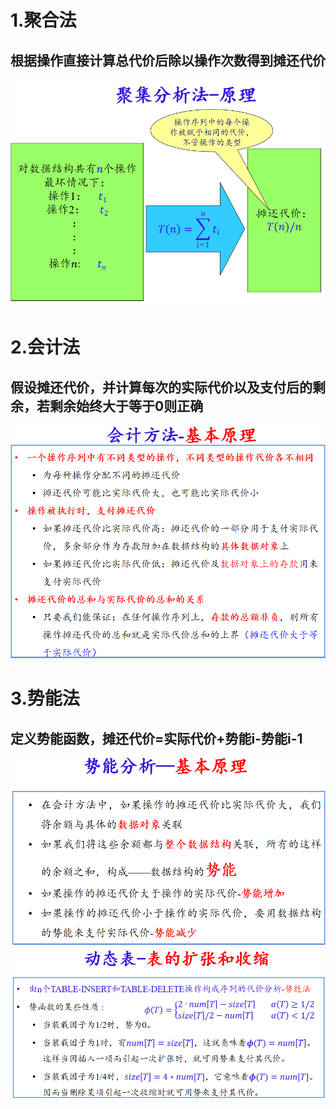 # 1.聚合法
## 根据操作直接计算总代价后除以操作次数得到摊还代价
![输入图片说明](/imgs/2025-06-13/XELhP7SRxOG5SAsc.png)
# 2.会计法
## 假设摊还代价，并计算每次的实际代价以及支付后的剩余，若剩余始终大于等于0则正确
![输入图片说明](/imgs/2025-06-13/rLZzzlGUvCYECoqT.png)
# 3.势能法
## 定义势能函数，摊还代价=实际代价+势能i-势能i-1
![输入图片说明](/imgs/2025-06-13/fHYkNHyhJqF0qWaK.png)
![输入图片说明](/imgs/2025-06-13/AMB6jl6hX65CIG5E.png)
<!--stackedit_data:
eyJoaXN0b3J5IjpbOTMyNjM4ODFdfQ==
-->